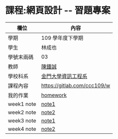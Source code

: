 # 課程:網頁設計 -- 習題專案

欄位 | 內容
-----|--------
學期 | 109 學年度下學期
學生 |  林成也
學號末兩碼 | 03
教師 | [陳鍾誠](https://www.nqu.edu.tw/educsie/index.php?act=blog&code=list&ids=4)
學校科系 | [金門大學資訊工程系](https://www.nqu.edu.tw/educsie/index.php)
課程內容 | https://gitlab.com/ccc109/w
我的作業 | [homework](./homework)
week1 note| [note1](./week1/note.html)
week2 note| [note2](./note/note1.md)
week3 note| [note1](./note/note1.md)
week4 note| [note2](./note/note1.md)
